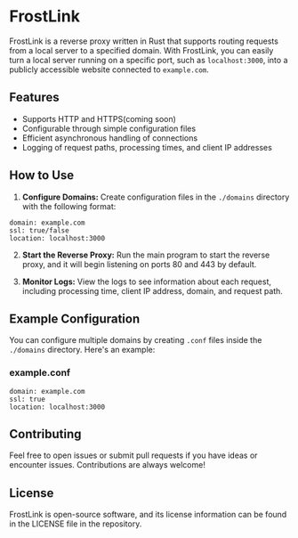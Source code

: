 # FrostLink

FrostLink is a reverse proxy written in Rust that supports routing requests from a local server to a specified domain. With FrostLink, you can easily turn a local server running on a specific port, such as `localhost:3000`, into a publicly accessible website connected to `example.com`.



## Features

- Supports HTTP and HTTPS(coming soon)
- Configurable through simple configuration files
- Efficient asynchronous handling of connections
- Logging of request paths, processing times, and client IP addresses

## How to Use

1. **Configure Domains:** Create configuration files in the `./domains` directory with the following format:
```
domain: example.com
ssl: true/false
location: localhost:3000
```
2. **Start the Reverse Proxy:** Run the main program to start the reverse proxy, and it will begin listening on ports 80 and 443 by default.

3. **Monitor Logs:** View the logs to see information about each request, including processing time, client IP address, domain, and request path.

## Example Configuration

You can configure multiple domains by creating `.conf` files inside the `./domains` directory. Here's an example:

### example.conf
```
domain: example.com
ssl: true
location: localhost:3000
```

## Contributing

Feel free to open issues or submit pull requests if you have ideas or encounter issues. Contributions are always welcome!

## License

FrostLink is open-source software, and its license information can be found in the LICENSE file in the repository.

